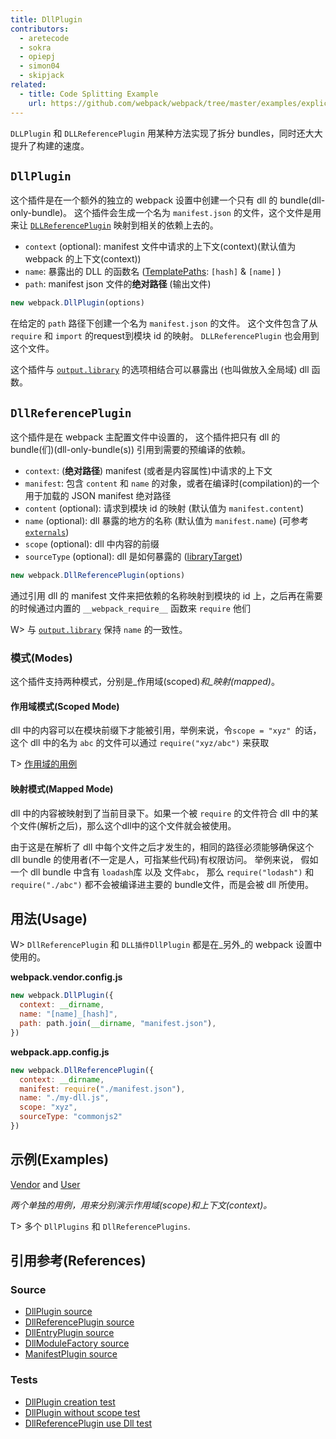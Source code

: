 ```yaml
---
title: DllPlugin
contributors:
  - aretecode
  - sokra
  - opiepj
  - simon04
  - skipjack
related:
  - title: Code Splitting Example
    url: https://github.com/webpack/webpack/tree/master/examples/explicit-vendor-chunk/README.md
---
```


`DLLPlugin` 和 `DLLReferencePlugin` 用某种方法实现了拆分 bundles，同时还大大提升了构建的速度。


## `DllPlugin`

这个插件是在一个额外的独立的 webpack 设置中创建一个只有 dll 的 bundle(dll-only-bundle)。 这个插件会生成一个名为 `manifest.json` 的文件，这个文件是用来让 [`DLLReferencePlugin`](/plugins/dll-plugin#dllreferenceplugin) 映射到相关的依赖上去的。

* `context` (optional): manifest 文件中请求的上下文(context)(默认值为 webpack 的上下文(context))
* `name`: 暴露出的 DLL 的函数名 ([TemplatePaths](https://github.com/webpack/webpack/blob/master/lib/TemplatedPathPlugin.js): `[hash]` & `[name]` )
* `path`: manifest json 文件的**绝对路径** (输出文件)

```javascript
new webpack.DllPlugin(options)
```

在给定的 `path` 路径下创建一个名为 `manifest.json` 的文件。 这个文件包含了从 `require` 和 `import` 的request到模块 id 的映射。 `DLLReferencePlugin` 也会用到这个文件。

这个插件与 [`output.library`](/configuration/output/#output-library) 的选项相结合可以暴露出 (也叫做放入全局域) dll 函数。


## `DllReferencePlugin`

这个插件是在 webpack 主配置文件中设置的， 这个插件把只有 dll 的 bundle(们)(dll-only-bundle(s)) 引用到需要的预编译的依赖。

* `context`: (**绝对路径**) manifest (或者是内容属性)中请求的上下文
* `manifest`: 包含 `content` 和 `name` 的对象，或者在编译时(compilation)的一个用于加载的 JSON manifest 绝对路径
* `content` (optional): 请求到模块 id 的映射 (默认值为 `manifest.content`)
* `name` (optional): dll 暴露的地方的名称 (默认值为 `manifest.name`) (可参考 [`externals`](/configuration/externals/))
* `scope` (optional): dll 中内容的前缀
* `sourceType` (optional): dll 是如何暴露的 ([libraryTarget](/configuration/output/#output-librarytarget))

```javascript
new webpack.DllReferencePlugin(options)
```

通过引用 dll 的 manifest 文件来把依赖的名称映射到模块的 id 上，之后再在需要的时候通过内置的 `__webpack_require__` 函数来 `require` 他们

W> 与 [`output.library`](/configuration/output/#output-library) 保持 `name` 的一致性。


### 模式(Modes)

这个插件支持两种模式，分别是_作用域(scoped)_和_映射(mapped)_。

#### 作用域模式(Scoped Mode)

dll 中的内容可以在模块前缀下才能被引用，举例来说，令`scope = "xyz" `的话，这个 dll 中的名为 `abc` 的文件可以通过 `require("xyz/abc")` 来获取

T> [作用域的用例](https://github.com/webpack/webpack/tree/master/examples/dll-user)

#### 映射模式(Mapped Mode)

dll 中的内容被映射到了当前目录下。如果一个被 `require` 的文件符合 dll 中的某个文件(解析之后)，那么这个dll中的这个文件就会被使用。

由于这是在解析了 dll 中每个文件之后才发生的，相同的路径必须能够确保这个 dll bundle 的使用者(不一定是人，可指某些代码)有权限访问。 举例来说， 假如一个 dll bundle 中含有 `loadash`库 以及 文件`abc`， 那么 `require("lodash")` 和 `require("./abc")` 都不会被编译进主要的 bundle文件，而是会被 dll 所使用。


## 用法(Usage)

W> `DllReferencePlugin` 和 `DLL插件DllPlugin` 都是在_另外_的 webpack 设置中使用的。

**webpack.vendor.config.js**

```javascript
new webpack.DllPlugin({
  context: __dirname,
  name: "[name]_[hash]",
  path: path.join(__dirname, "manifest.json"),
})
```

**webpack.app.config.js**

```javascript
new webpack.DllReferencePlugin({
  context: __dirname,
  manifest: require("./manifest.json"),
  name: "./my-dll.js",
  scope: "xyz",
  sourceType: "commonjs2"
})
```


## 示例(Examples)

[Vendor](https://github.com/webpack/webpack/tree/master/examples/dll) and [User](https://github.com/webpack/webpack/tree/master/examples/dll-user)

_两个单独的用例，用来分别演示作用域(scope)和上下文(context)。_

T> 多个 `DllPlugins` 和 `DllReferencePlugins`.


## 引用参考(References)

### Source

* [DllPlugin source](https://github.com/webpack/webpack/tree/master/lib/DllPlugin.js)
* [DllReferencePlugin source](https://github.com/webpack/webpack/tree/master/lib/DllReferencePlugin.js)
* [DllEntryPlugin source](https://github.com/webpack/webpack/blob/master/lib/DllEntryPlugin.js)
* [DllModuleFactory source](https://github.com/webpack/webpack/blob/master/lib/DllModuleFactory.js)
* [ManifestPlugin source](https://github.com/webpack/webpack/blob/master/lib/LibManifestPlugin.js)

### Tests

* [DllPlugin creation test](https://github.com/webpack/webpack/tree/master/test/configCases/dll-plugin/0-create-dll/webpack.config.js)
* [DllPlugin without scope test](https://github.com/webpack/webpack/tree/master/test/configCases/dll-plugin/2-use-dll-without-scope/webpack.config.js)
* [DllReferencePlugin use Dll test](https://github.com/webpack/webpack/tree/master/test/configCases/dll-plugin)
